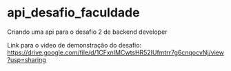 # api_desafio_faculdade
 Criando uma api para o desafio 2 de backend developer

Link para o video de demonstração do desafio: https://drive.google.com/file/d/1CFxnIMCwtsHR52IUfmtrr7g6cnqocvNj/view?usp=sharing
